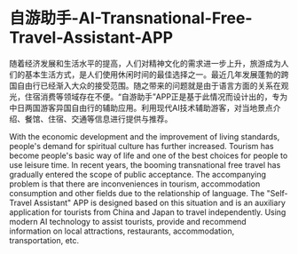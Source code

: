 # 自游助手-AI-Transnational-Free-Travel-Assistant-APP

随着经济发展和生活水平的提高，人们对精神文化的需求进一步上升，旅游成为人们的基本生活方式，是人们使用休闲时间的最佳选择之一。最近几年发展蓬勃的跨国自由行已经渐入大众的接受范围。随之带来的问题就是由于语言方面的关系在观光，住宿消费等领域存在不便。“自游助手”APP正是基于此情况而设计出的，专为中日两国游客异国自由行的辅助应用。利用现代AI技术辅助游客，对当地景点介绍、餐馆、住宿、交通等信息进行提供与推荐。

With the economic development and the improvement of living standards, people's demand for spiritual culture has further increased. Tourism has become people's basic way of life and one of the best choices for people to use leisure time. In recent years, the booming transnational free travel has gradually entered the scope of public acceptance. The accompanying problem is that there are inconveniences in tourism, accommodation consumption and other fields due to the relationship of language. The "Self-Travel Assistant" APP is designed based on this situation and is an auxiliary application for tourists from China and Japan to travel independently. Using modern AI technology to assist tourists, provide and recommend information on local attractions, restaurants, accommodation, transportation, etc.
